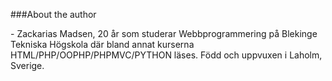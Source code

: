 ###About the author

\- Zackarias Madsen, 20 år som studerar Webbprogrammering på Blekinge Tekniska Högskola
där bland annat kurserna HTML/PHP/OOPHP/PHPMVC/PYTHON läses. Född och uppvuxen i Laholm, Sverige.
